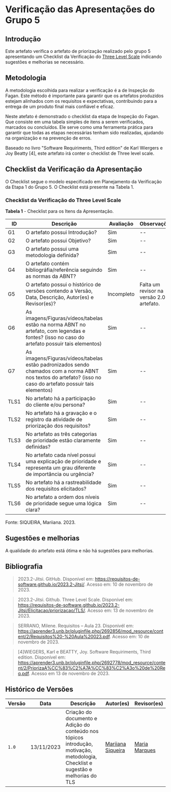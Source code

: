 # Verificação das Apresentações do Grupo 5

## Introdução

Este artefato verifica o artefato de priorização realizado pelo grupo 5 apresentando um Checklist da Verificação do [Three Level Scale](https://requisitos-de-software.github.io/2023.2-Jitsi/Elicitacao/priorizacao/TLS/) indicando sugestões e melhorias se necessário. 

## Metodologia

A metodologia escolhida para realizar a verificação é a de Inspeção do Fagan. Este método é importante para garantir que os artefatos produzidos estejam alinhados com os requisitos e expectativas, contribuindo para a entrega de um produto final mais confiável e eficaz. 

Neste atefato é demonstrado o checklist da etapa de Inspeção do Fagan. Que consiste em uma tabela simples de itens a serem verificados, marcados ou concluídos. Ele serve como uma ferramenta prática para garantir que todas as etapas necessárias tenham sido realizadas, ajudando na organização e na prevenção de erros.

Baseado no livro "Software Requiriments, Third edition" de Karl Wiergers e Joy Beatty [4], este artefato irá conter o checklist de Three level scale.

## Checklist da Verificação da Apresentação

O Checklist segue o modelo especificado em Planejamento da Verificação da Etapa 1 do Grupo 5. O Checklist está presente na Tabela 1.

### Checklist da Verificação do Three Level Scale

**Tabela 1** - Checklist para os Itens da Apresentação.

| ID | Descrição | Avaliação | Observações |
| ---| -------- | --------- | ------------ |
| G1  | O artefato possui Introdução? | Sim | -- |
| G2  | O artefato possui Objetivo? | Sim | -- |
| G3  | O artefato possui uma metodologia definida? | Sim | -- |
| G4  | O artefato contém bibliográfia/referência seguindo as normas da ABNT? | Sim | -- |
| G5  | O artefato possui o histórico de versões contendo a Versão, Data, Descrição, Autor(es) e Revisor(es)? | Incompleto | Falta um revisor na versão 2.0 do artefato. |
| G6  | As imagens/Figuras/vídeos/tabelas estão na norma ABNT no artefato, com legendas e fontes? (isso no caso do artefato possuir tais elementos) | Sim | -- |
| G7  | As imagens/Figuras/vídeos/tabelas estão padronizados sendo chamados com a norma ABNT nos textos do artefato? (isso no caso do artefato possuir tais elementos) | Sim | -- |
| TLS1 | No artefato há a participação do cliente e/ou persona? | Sim | -- |
| TLS2 | No artefato há a gravação e o registro da atividade de priorização dos requisitos? | Sim | -- |
| TLS3 | No artefato as três categorias de prioridade estão claramente definidas?  | Sim | -- |
| TLS4 | No artefato cada nível possui uma explicação de prioridade e representa um grau diferente de importância ou urgência? | Sim | -- |
| TLS5 | No artefato há a rastreabilidade dos requisitos elicitados? | Sim | -- |
| TLS6 | No artefato a ordem dos níveis de prioridade segue uma lógica clara? | Sim | -- |

Fonte: SIQUEIRA, Mariiana. 2023.

## Sugestões e melhorias

A qualidade do artefato está ótima e não há sugestões para melhorias.
  
## Bibliografia

> 2023.2-Jitsi. GitHub. Disponível em: https://requisitos-de-software.github.io/2023.2-Jitsi/. Acesso em: 10 de novembro de 2023.

> 2023.2-Jitsi. Github. Three Level Scale. Disponível em: https://requisitos-de-software.github.io/2023.2-Jitsi/Elicitacao/priorizacao/TLS/. Acesso em: 13 de novembro de 2023.
 
> SERRANO, Milene. Requisitos – Aula 23. Disponivél em: https://aprender3.unb.br/pluginfile.php/2692856/mod_resource/content/2/Requisitos%20-%20Aula%20023.pdf. Acesso em: 10 de novembro de 2023.

> [4]WIEGERS, Karl e BEATTY, Joy. Software Requiriments, Third edition. Disponível em: https://aprender3.unb.br/pluginfile.php/2692778/mod_resource/content/2/PriorizaA%CC%83%C2%A7A%CC%83%C2%A3o%20de%20Req.pdf. Acesso em 13 de novembro de 2023.

## Histórico de Versões

| Versão | Data       | Descrição   | Autor(es)   | Revisor(es) |
| ------ | ---------- | ----------- | ------------ | ---------- |
| `1.0`  | 13/11/2023 | Criação do documento e Adição do conteúdo nos tópicos introdução, motivação, metodologia, Checklist e sugestão e melhorias do TLS | [Mariiana Siqueira](https://github.com/Maryyscreuza) | [Maria Marques ](https://github.com/EduardaSMarques) |

